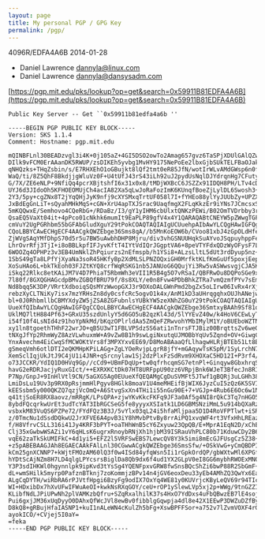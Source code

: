 ```yaml
---
layout: page
title: My personal PGP / GPG Key
permalink: /pgp/
---
```


4096R/EDFA4A6B 2014-01-28

* Daniel Lawrence <dannyla@linux.com>
* Daniel Lawrence <dannyla@dansysadm.com>


[https://pgp.mit.edu/pks/lookup?op=get&search=0x59911B81EDFA4A6B](https://pgp.mit.edu/pks/lookup?op=get&search=0x59911B81EDFA4A6B)


    Public Key Server -- Get ``0x59911b81edfa4a6b ''

    -----BEGIN PGP PUBLIC KEY BLOCK-----
    Version: SKS 1.1.4
    Comment: Hostname: pgp.mit.edu

    mQINBFLnl30BEADzvgl3i4K+0j105aZ+4GI5DSO2owTo2Amag657gvz6TaSPjXDUlGAlQZws
    DIlk9vFCM0ErAAanDK5RWUP/zsDIKEh5yvbg1MvHY9175NePoEe2lbxGjbSUkTELFBaOJakO
    qNHQzks+THqZsbin/s/E7RHXEhO1oGBujkt8lQf2tmt0eR85JfN/wotIrWLvAMdGWsp6n0f6
    WaQ/ti/8Z5QhF8BkdjjgWluVz0F+U4tUfJ43rS43iLh92uJ2pydUsNqlDJYdrqnHg7CFutyK
    G/7X/ZE6eNLP+9NfiQq4pcrXBjtshfI6x31x0x8/tMDjWXBcC6JSZZx91IDQH8PH/LTv4cDZ
    UYJ6d3JIdoOh5KFHOEOMUjCh4acIA82Xa5qLwJoRaFozImK6KUnqfBoeZjLylDL6Swosh3+N
    2Y3/5py+cgZNx8T2jYqQHjJyK9nfj9cXYSMxqTrtUF058l7I+fYHEo88ylYyJUUbZy+UPZXq
    JxBdEgGnLiT+sQyahMHkMqS+cGN+XrU4apTXJSrac9UaqfmgX2FLqKkzEr9iYNs7JCmcsxS4
    5mKQQwxE/Semhovo4CQeRbG+/RDaBz/I3/gY1yIHM6cbUlxtQNKzPEWi/B02OmTVDrbby3rl
    QsaEQ5VaXt04it+4pPco01cNkhk6mumIt9EaPLP89gfV4x4Y1QARAQABtCNEYW5pZWwgTGF3
    cmVuY2UgPGRhbm55bGFAbGludXguY29tPokCOAQTAQIAIgUCUuehpAIbAwYLCQgHAwIGFQgC
    CQoLBBYCAwECHgECF4AACgkQWZEbge36Sms8qA//b5MnKoEOW6b/CVoo81xbJ4zGpOLdHfej
    ZjWVgSAqYMfDhpS70d5r5u7BW5uAwbhDHP8Mjru/div3vhGSNUUHqkSuAYvoJSqpuyhppFey
    LhrOvrRfj3TjI+i8oBBLkpfIFJyvKftT4IYtVdIQrJGgptVA6+8peVTYFdxQDzWyOFysF7L4
    6WOOZq4OPHPz3v3EB4UmNklZhPqiurzs2nEfmspb/h1YSi8+ALzsLltL5dUt3rdDyup5nz+A
    1SbS49gTa8LPfYjXyaNa3soR45HKfyBp2XdMLSLPNZOQxiGH0MrfktKLfKmGuUf5poxjEepG
    XoSuHAo6L+bkTkEoh03FJZtKYQ8crfWqRSKG1nb5JANUoG6QQujYi3Rw5vASWwsvgjCJA5Ka
    iSkq22Rlkc8etKAiJM7V4D7PhiaT5RbmWh3eVII1R5B4g5O7vRSaI/QBFRwOu8DQPoSGe9xy
    7l80f/8GXQGHAGcdpBMvZGBQfBRU79f/8s8XLY/e0n8Fvw4PDbBhkZTRa7vmQzmfPYv7sEmy
    Nd8bqq5K3DP/VRrtXdboiqSQsMYzWwopGXJ3r9OXoDALGWnPmd2bgZx5oLIrw06IvRx4rXjI
    rebzXyCLTNiKy7isx7mzYRHsZn8dy0csfcRc5ogvO1k4x/AnM1kD3aUHrqgqhxOUJhANejwI
    bl+0J0RhbmllbCBMYXdyZW5jZSA8ZGFubnlsYUBkYW5zeXNhZG0uY29tPokCOAQTAQIAIgUC
    UueXfQIbAwYLCQgHAwIGFQgCCQoLBBYCAwECHgECF4AACgkQWZEbge36SmtxyBAAh9Sf81oY
    UklMQ7ltH884Pf63+GRxU35szdUnlyY5d6GO5uB2qzKl43d/5lYYEvZ40w/k4HoV6CEwLyTe
    i54f10f4LsNId4z91hoYpNkMd/bKqzOPlrldAa5ZmQeFZRwvohYMbIMylM1Y/oBUEboWZTNb
    xy1ln8tgoethTHhF22wrJO+qB5U3wT1FBLVPSdzSS6ati1nTnrsFTJBiz00BrqttsZv6weQG
    tNXgJfYp2RhmWyZ8AzVLwhuxmW+A9vZw8B1h9swLgiNxutqUJMOBbYqUv5Zqnd+OV+GiwgCN
    YnxAvechm4EiCwqSfMCWOKtVrs8f3MPXYxvEE69/D8MoABAaaQfLlhagwHLRjBTEb51Lt8BR
    gSmeqVmh6otlDTI2eQKMHpKPiLAGg+ZgLYOeRvjpLgrR8jfY+mGAqywTsKSpM/1SyLrchN7G
    XemSclIqjUkJtJ9C4jU1i4JNR+qSrcnylaw1Sj2dzPlxFzSdRvm9XHOXaC5HD12I+P3rf4/W
    o73JCCKR/YdIQ1D0HVq9Gp//cCd9+UBmFDqUp+tw0qfrhcqmSG7etnPl+Ginqyw8GbxhrqSK
    havG2eRDRJacjyRuxGIct/++EXRXKCtDk07HT8URFppU90zz6VRpjBnk6WJeT3BfecJn8R1X
    P7Np/GnpJ+9InHlVtl9CN/5aGXG5Ag0EUueXfQEQAMgCgDuSVMFt5JTwf1gBQRj3uLGHh38L
    LmiDsLu19Uv3p9RX0pRsjmmHlPgyv8HGlk8moaV1U4meMHEifBjWIX6JyzCuI5zQz6K5SVIp
    kEESsbm5y000QKZQ7qzjVcOmQ+A6StvgSxXn4THi1i55nGu90E+7+VGJp+4Rub6E6Oc6w1NE
    q41tjSoER8RX8aovz/mRRgK/LPsQPA+zjwYKvKkcFKFq9JF3a0Af5g4NI8rQkC3Tq7nHGO5y
    8ybdFQcqrkwUrEt3udTcYAT3IbRGCSeG5fe8yyyxXSIatk1LD6GBMSNziMmL5u914bQXaRza
    vsbxkM83VuQS6PZPe72/FYdFQz3B3J/5vYlx03qL24i5hfaMljpaa5D1D4RoVFPTlwt+iSRl
    z/0TmcNu1dSsdDQkwU2JrXFVE6A4pvB3iY8hMvbPtvBy8rrAiPQ1xvqWF4rt3VfxHhLREaz3
    f/H8VfrvCSLL316i41Jy4KRF3bPYT+oaTHhWnB5cY6Zxyuw23QpQB/E+MprA1EqN2D/xChEB
    Clj35xGwbwWSAZi1vY6qHLsK6ugrxRnoybRNjXh1hjbM39ISRauVhPLC80b71KduwCDy2B6t
    vqE62zaTkSkUMIFkC+4d1yi5+EFZ2l5VRFSwEBS7LewcQV8Y3k5imi8mEcGJFUsgCz5Z38++
    +z5pABEBAAGJAh8EGAECAAkFAlLnl30CGwwACgkQWZEbge36SmsSfw/+OSkVwG+yCmQBDPIb
    kCm25gnXCNNP7+kWjtFMOzAM60lQ3f0w4ISd84yfqWsn5Ii1rGpkOrdQP/gbWXtwMl6XPGfy
    hYDtScAjNZm8H7LD4qlgLPYcsrsBiglDa8Qb9dx6f4ud1YX2GLpV0eI8GG6mybhRWOExMN0+
    Y3P3sdIHKWl0hgynnlpk9ipKvd3tYsSg4YQENFpxvGRW8fwSnsBQcShZi6bwP88R2SbGmF+v
    dL+wmSHilk5myrp0PafznBTknj7zoKommjzBPv14n4jGV6eoxDeu33yEb4AMhZQ3QwYx6Eav
    ALgCqDYTH/wiRbRA6rPJVtfHpgi6BzyFg9odIX7OxYq4WE81y0KUVrjcKByLeQV69r94TIcI
    WI+HDxibDx7hXvUFwIFWuAeOI+kwkNsRXqGOY/ceU+rOP1ySlewLVp5xj2p+WWg/9tnGZZIE
    KLibfNdLJPiUPwNh2plVAMKzbQfru+SZqRxalhilK37s4HxO7YdDxs4uFbQBwzEB7lE4soj8
    Pui6gxjJM36xUqDyyO0DAhxQfWcJVl8ewBv0fibblgGqwpja4dl8e42X1EEwP3DWZuDZfBy3
    D8kQ8+gRBujHfaIASNP1+kuI1nALeWN4cKulZh5bFg+XswBPFFSor+a752v7lZvmVOXF4rGl
    ayokICO/+CVjej5I0aY=
    =feka
    -----END PGP PUBLIC KEY BLOCK-----

